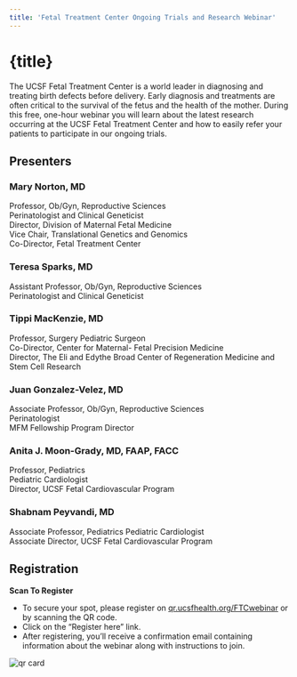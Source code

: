 ```yaml
---
title: 'Fetal Treatment Center Ongoing Trials and Research Webinar'
---
```


# {title}

The UCSF Fetal Treatment Center is a world leader in diagnosing and treating birth defects before delivery. Early diagnosis and treatments are often critical to the survival of the fetus and the health of the mother. During this free, one-hour webinar you will learn about the latest research occurring at the UCSF Fetal Treatment Center and how to easily refer your patients to participate in our ongoing trials.

## Presenters

### Mary Norton, MD

Professor, Ob/Gyn, Reproductive Sciences  
Perinatologist and Clinical Geneticist  
Director, Division of Maternal Fetal Medicine  
Vice Chair, Translational Genetics and Genomics  
Co-Director, Fetal Treatment Center

### Teresa Sparks, MD

Assistant Professor, Ob/Gyn, Reproductive Sciences  
Perinatologist and Clinical Geneticist

### Tippi MacKenzie, MD

Professor, Surgery Pediatric Surgeon  
Co-Director, Center for Maternal- Fetal Precision Medicine  
Director, The Eli and Edythe Broad Center of Regeneration Medicine and Stem Cell Research

### Juan Gonzalez-Velez, MD

Associate Professor, Ob/Gyn, Reproductive Sciences  
Perinatologist  
MFM Fellowship Program Director

### Anita J. Moon-Grady, MD, FAAP, FACC

Professor, Pediatrics  
Pediatric Cardiologist  
Director, UCSF Fetal Cardiovascular Program

### Shabnam Peyvandi, MD

Associate Professor, Pediatrics Pediatric Cardiologist  
Associate Director, UCSF Fetal Cardiovascular Program

## Registration

**Scan To Register**

* To secure your spot, please register on [qr.ucsfhealth.org/FTCwebinar](qr.ucsfhealth.org/FTCwebinar) or by scanning the QR code.
* Click on the “Register here” link.
* After registering, you’ll receive a confirmation email containing information about the
webinar along with instructions to join.

![qr card](/images/qr-webinar.png)